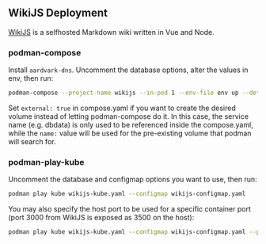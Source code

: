 ## WikiJS Deployment

[WikiJS](https://js.wiki/) is a selfhosted Markdown wiki written in Vue and Node.

### podman-compose

Install `aardvark-dns`. Uncomment the database options, alter the values in env, then run:

```bash
podman-compose --project-name wikijs --in-pod 1 --env-file env up --detach
```

Set `external: true` in compose.yaml if you want to create the desired volume
instead of letting podman-compose do it. In this case, the service name
(e.g. dbdata) is only used to be referenced inside the compose.yaml, while the
`name:` value will be used for the pre-existing volume that podman will search for.

### podman-play-kube

Uncomment the database and configmap options you want to use, then run:

```bash
podman play kube wikijs-kube.yaml --configmap wikijs-configmap.yaml
```

You may also specify the host port to be used for a specific container port
(port 3000 from WikiJS is exposed as 3500 on the host):

```bash
podman play kube wikijs-kube.yaml --configmap wikijs-configmap.yaml --publish 3500:3000
```
